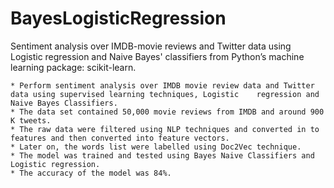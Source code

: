 # BayesLogisticRegression
Sentiment analysis over IMDB-movie reviews and Twitter data using Logistic regression and Naive Bayes' classifiers from Python’s machine learning package: scikit-learn.


	* Perform sentiment analysis over IMDB movie review data and Twitter data using supervised learning techniques, Logistic    regression and Naive Bayes Classifiers.
	* The data set contained 50,000 movie reviews from IMDB and around 900 K tweets. 
	* The raw data were filtered using NLP techniques and converted in to features and then converted into feature vectors.
	* Later on, the words list were labelled using Doc2Vec technique.
	* The model was trained and tested using Bayes Naive Classifiers and Logistic regression.
	* The accuracy of the model was 84%.
